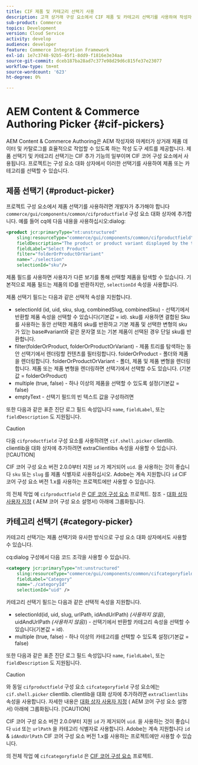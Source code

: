 ```yaml
---
title: CIF 제품 및 카테고리 선택기 사용
description: 고객 상거래 구성 요소에서 CIF 제품 및 카테고리 선택기를 사용하여 작성자와 마케터가 상거래 제품 및 카탈로그 데이터를 효율적으로 사용할 수 있도록 지원하는 방법을 알아봅니다.
sub-product: Commerce
topics: Development
version: Cloud Service
activity: develop
audience: developer
feature: Commerce Integration Framework
exl-id: 1e7c3748-92b5-45f1-8dd9-f1816e3e34aa
source-git-commit: dceb187ba28ad7c377e98d29d6c815fe37e23077
workflow-type: tm+mt
source-wordcount: '623'
ht-degree: 0%

---
```


# AEM Content &amp; Commerce Authoring Picker {#cif-pickers}

AEM Content &amp; Commerce Authoring은 AEM 작성자와 마케터가 상거래 제품 데이터 및 카탈로그를 효율적으로 작업할 수 있도록 하는 작성 도구 세트를 제공합니다. 제품 선택기 및 카테고리 선택기는 CIF 추가 기능의 일부이며 CIF 코어 구성 요소에서 사용됩니다. 프로젝트는 구성 요소 대화 상자에서 이러한 선택기를 사용하여 제품 또는 카테고리를 선택할 수 있습니다.

## 제품 선택기 {#product-picker}

프로젝트 구성 요소에서 제품 선택기를 사용하려면 개발자가 추가해야 합니다 `commerce/gui/components/common/cifproductfield` 구성 요소 대화 상자에 추가합니다. 예를 들어 cq에 다음 내용을 사용하십시오:dialog:

```xml
<product jcr:primaryType="nt:unstructured"
    sling:resourceType="commerce/gui/components/common/cifproductfield"
    fieldDescription="The product or product variant displayed by the teaser"
    fieldLabel="Select Product"
    filter="folderOrProductOrVariant"
    name="./selection"
    selectionId="sku"/>
```

제품 필드를 사용하면 사용자가 다른 보기를 통해 선택할 제품을 탐색할 수 있습니다. 기본적으로 제품 필드는 제품의 ID를 반환하지만, `selectionId` 속성을 사용합니다.

제품 선택기 필드는 다음과 같은 선택적 속성을 지원합니다.

- selectionId (id, uid, sku, slug, combinedSlug, combinedSku) - 선택기에서 반환할 제품 속성을 선택할 수 있습니다(기본값 = id). sku를 사용하면 결합된 Sku를 사용하는 동안 선택한 제품의 sku를 반환하고 기본 제품 및 선택한 변형의 sku가 있는 base#variant와 같은 문자열 또는 기본 제품이 선택된 경우 단일 sku를 반환합니다.
- filter(folderOrProduct, folderOrProductOrVariant) - 제품 트리를 탐색하는 동안 선택기에서 렌더링할 컨텐츠를 필터링합니다. folderOrProduct - 폴더와 제품을 렌더링합니다. folderOrProductOrVariant - 폴더, 제품 및 제품 변형을 렌더링합니다. 제품 또는 제품 변형을 렌더링하면 선택기에서 선택할 수도 있습니다. (기본값 = folderOrProduct)
- multiple (true, false) - 하나 이상의 제품을 선택할 수 있도록 설정(기본값 = false)
- emptyText - 선택기 필드의 빈 텍스트 값을 구성하려면

또한 다음과 같은 표준 진단 로그 필드 속성입니다 `name`, `fieldLabel`, 또는 `fieldDescription` 도 지원됩니다.

>[!CAUTION]
>
>다음 `cifproductfield` 구성 요소를 사용하려면 `cif.shell.picker` clientlib. clientlib을 대화 상자에 추가하려면 extraClientlibs 속성을 사용할 수 있습니다.
>[!CAUTION]
>
>CIF 코어 구성 요소 버전 2.0.0부터 지원 `id` 가 제거되어 `uid`. 을 사용하는 것이 좋습니다 `sku` 또는 `slug` 를 제품 식별자로 사용하십시오. Adobe는 계속 지원합니다 `id` CIF 코어 구성 요소 버전 1.x를 사용하는 프로젝트에만 사용할 수 있습니다.

의 전체 작업 예 `cifproductfield` 은 [CIF 코어 구성 요소](https://github.com/adobe/aem-core-cif-components/blob/master/ui.apps/src/main/content/jcr_root/apps/core/cif/components/commerce/productteaser/v1/productteaser/_cq_dialog/.content.xml) 프로젝트. 참조 - [대화 상자 사용자 지정](https://experienceleague.adobe.com/docs/experience-manager-core-components/using/developing/customizing.html?lang=en#customizing-dialogs) ( AEM 코어 구성 요소 설명서) 아래에 그룹화됩니다.

## 카테고리 선택기 {#category-picker}

카테고리 선택기는 제품 선택기와 유사한 방식으로 구성 요소 대화 상자에서도 사용할 수 있습니다.

cq:dialog 구성에서 다음 코드 조각을 사용할 수 있습니다.

```xml
<category jcr:primaryType="nt:unstructured" 
    sling:resourceType="commerce/gui/components/common/cifcategoryfield" 
    fieldLabel="Category" 
    name="./categoryId" 
    selectionId="uid" />
```

카테고리 선택기 필드는 다음과 같은 선택적 속성을 지원합니다.

- selectionId(id, uid, slug, urlPath, idAndUrlPath) _(사용하지 않음)_, uidAndUrlPath _(사용하지 않음)_) - 선택기에서 반환할 카테고리 속성을 선택할 수 있습니다(기본값 = id).
- multiple (true, false) - 하나 이상의 카테고리를 선택할 수 있도록 설정(기본값 = false)

또한 다음과 같은 표준 진단 로그 필드 속성입니다 `name`, `fieldLabel`, 또는 `fieldDescription` 도 지원됩니다.

>[!CAUTION]
>
>와 동일 `cifproductfield` 구성 요소 `cifcategoryfield` 구성 요소에는 `cif.shell.picker` clientlib. clientlib을 대화 상자에 추가하려면 `extraClientlibs` 속성을 사용합니다. 자세한 내용은 [대화 상자 사용자 지정](https://experienceleague.adobe.com/docs/experience-manager-core-components/using/developing/customizing.html?lang=en#customizing-dialogs) ( AEM 코어 구성 요소 설명서) 아래에 그룹화됩니다.
>[!CAUTION]
>
>CIF 코어 구성 요소 버전 2.0.0부터 지원 `id` 가 제거되어 `uid`. 을 사용하는 것이 좋습니다 `uid` 또는 `urlPath` 을 카테고리 식별자로 사용합니다. Adobe는 계속 지원합니다 `id` &amp; `idAndUrlPath` CIF 코어 구성 요소 버전 1.x를 사용하는 프로젝트에만 사용할 수 있습니다.

의 전체 작업 예 `cifcategoryfield` 은 [CIF 코어 구성 요소](https://github.com/adobe/aem-core-cif-components/blob/master/ui.apps/src/main/content/jcr_root/apps/core/cif/components/commerce/featuredcategorylist/v1/featuredcategorylist/_cq_dialog/.content.xml) 프로젝트.
